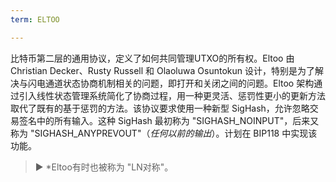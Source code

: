 ```yaml
---
term: ELTOO

---
```

比特币第二层的通用协议，定义了如何共同管理UTXO的所有权。Eltoo 由 Christian Decker、Rusty Russell 和 Olaoluwa Osuntokun 设计，特别是为了解决与闪电通道状态协商机制相关的问题，即打开和关闭之间的问题。Eltoo 架构通过引入线性状态管理系统简化了协商过程，用一种更灵活、惩罚性更小的更新方法取代了既有的基于惩罚的方法。该协议要求使用一种新型 SigHash，允许忽略交易签名中的所有输入。这种 SigHash 最初称为 "SIGHASH_NOINPUT"，后来又称为 "SIGHASH_ANYPREVOUT"（*任何以前的输出*）。计划在 BIP118 中实现该功能。

> ► *Eltoo有时也被称为 "LN对称"。